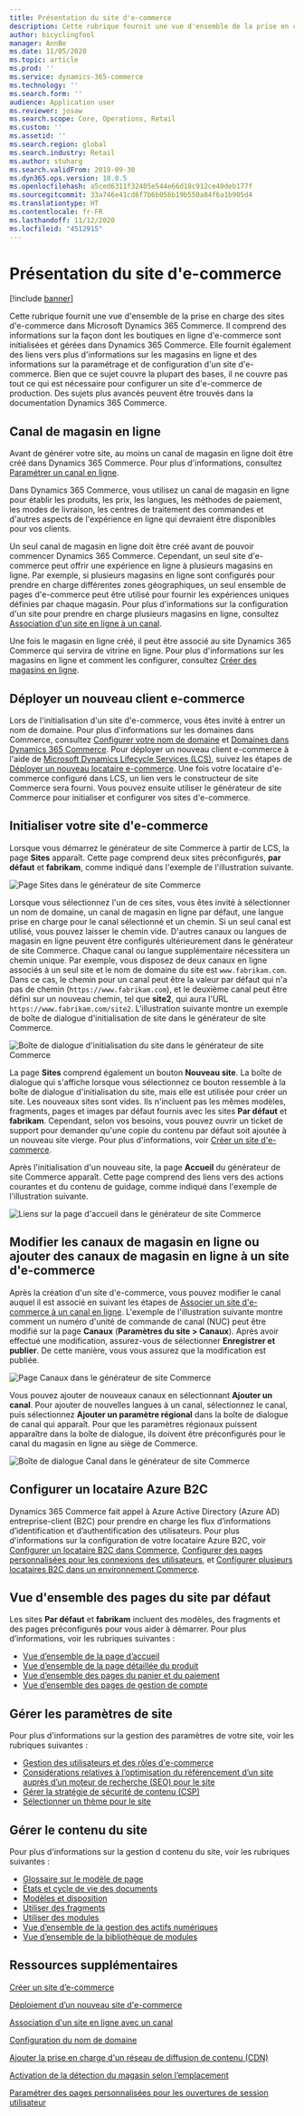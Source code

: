 ```yaml
---
title: Présentation du site d'e-commerce
description: Cette rubrique fournit une vue d'ensemble de la prise en charge des sites d'e-commerce dans Microsoft Dynamics 365 Commerce.
author: bicyclingfool
manager: AnnBe
ms.date: 11/05/2020
ms.topic: article
ms.prod: ''
ms.service: dynamics-365-commerce
ms.technology: ''
ms.search.form: ''
audience: Application user
ms.reviewer: josaw
ms.search.scope: Core, Operations, Retail
ms.custom: ''
ms.assetid: ''
ms.search.region: global
ms.search.industry: Retail
ms.author: stuharg
ms.search.validFrom: 2019-09-30
ms.dyn365.ops.version: 10.0.5
ms.openlocfilehash: a5ced6311f32405e544e66d18c912ce40deb177f
ms.sourcegitcommit: 33a746e41cd6f7b6b056b19b550a84f6a1b905d4
ms.translationtype: HT
ms.contentlocale: fr-FR
ms.lasthandoff: 11/12/2020
ms.locfileid: "4512915"
---
```

# <a name="e-commerce-site-overview"></a>Présentation du site d'e-commerce

[!include [banner](includes/banner.md)]

Cette rubrique fournit une vue d'ensemble de la prise en charge des sites d'e-commerce dans Microsoft Dynamics 365 Commerce. Il comprend des informations sur la façon dont les boutiques en ligne d'e-commerce sont initialisées et gérées dans Dynamics 365 Commerce. Elle fournit également des liens vers plus d'informations sur les magasins en ligne et des informations sur la paramétrage et de configuration d'un site d'e-commerce. Bien que ce sujet couvre la plupart des bases, il ne couvre pas tout ce qui est nécessaire pour configurer un site d'e-commerce de production. Des sujets plus avancés peuvent être trouvés dans la documentation Dynamics 365 Commerce.

## <a name="online-store-channel"></a>Canal de magasin en ligne

Avant de générer votre site, au moins un canal de magasin en ligne doit être créé dans Dynamics 365 Commerce. Pour plus d'informations, consultez [Paramétrer un canal en ligne](channel-setup-online.md). 

Dans Dynamics 365 Commerce, vous utilisez un canal de magasin en ligne pour établir les produits, les prix, les langues, les méthodes de paiement, les modes de livraison, les centres de traitement des commandes et d'autres aspects de l'expérience en ligne qui devraient être disponibles pour vos clients.

Un seul canal de magasin en ligne doit être créé avant de pouvoir commencer Dynamics 365 Commerce. Cependant, un seul site d'e-commerce peut offrir une expérience en ligne à plusieurs magasins en ligne. Par exemple, si plusieurs magasins en ligne sont configurés pour prendre en charge différentes zones géographiques, un seul ensemble de pages d'e-commerce peut être utilisé pour fournir les expériences uniques définies par chaque magasin. Pour plus d'informations sur la configuration d'un site pour prendre en charge plusieurs magasins en ligne, consultez [Association d'un site en ligne à un canal](associate-site-online-store.md).

Une fois le magasin en ligne créé, il peut être associé au site Dynamics 365 Commerce qui servira de vitrine en ligne. Pour plus d'informations sur les magasins en ligne et comment les configurer, consultez [Créer des magasins en ligne](https://docs.microsoft.com/dynamics365/unified-operations/retail/online-stores).

## <a name="deploy-a-new-e-commerce-tenant"></a>Déployer un nouveau client e-commerce

Lors de l'initialisation d'un site d'e-commerce, vous êtes invité à entrer un nom de domaine. Pour plus d'informations sur les domaines dans Commerce, consultez [Configurer votre nom de domaine](configure-your-domain-name.md) et [Domaines dans Dynamics 365 Commerce](domains-commerce.md). Pour déployer un nouveau client e-commerce à l'aide de [Microsoft Dynamics Lifecycle Services (LCS)](https://docs.microsoft.com/dynamics365/unified-operations/dev-itpro/lifecycle-services/lcs-user-guide), suivez les étapes de [Déployer un nouveau locataire e-commerce](deploy-ecommerce-site.md). Une fois votre locataire d'e-commerce configuré dans LCS, un lien vers le constructeur de site Commerce sera fourni. Vous pouvez ensuite utiliser le générateur de site Commerce pour initialiser et configurer vos sites d'e-commerce.

## <a name="initialize-your-e-commerce-site"></a>Initialiser votre site d'e-commerce

Lorsque vous démarrez le générateur de site Commerce à partir de LCS, la page **Sites** apparaît. Cette page comprend deux sites préconfigurés, **par défaut** et **fabrikam**, comme indiqué dans l'exemple de l'illustration suivante.

![Page Sites dans le générateur de site Commerce](media/e-commerce-site-01.png)

Lorsque vous sélectionnez l'un de ces sites, vous êtes invité à sélectionner un nom de domaine, un canal de magasin en ligne par défaut, une langue prise en charge pour le canal sélectionné et un chemin. Si un seul canal est utilisé, vous pouvez laisser le chemin vide. D'autres canaux ou langues de magasin en ligne peuvent être configurés ultérieurement dans le générateur de site Commerce. Chaque canal ou langue supplémentaire nécessitera un chemin unique. Par exemple, vous disposez de deux canaux en ligne associés à un seul site et le nom de domaine du site est `www.fabrikam.com`. Dans ce cas, le chemin pour un canal peut être la valeur par défaut qui n'a pas de chemin (`https://www.fabrikam.com`), et le deuxième canal peut être défini sur un nouveau chemin, tel que **site2**, qui aura l'URL `https://www.fabrikam.com/site2`. L'illustration suivante montre un exemple de boîte de dialogue d'initialisation de site dans le générateur de site Commerce.

![Boîte de dialogue d'initialisation du site dans le générateur de site Commerce](media/e-commerce-site-02.png)

La page **Sites** comprend également un bouton **Nouveau site**. La boîte de dialogue qui s'affiche lorsque vous sélectionnez ce bouton ressemble à la boîte de dialogue d'initialisation du site, mais elle est utilisée pour créer un site. Les nouveaux sites sont vides. Ils n'incluent pas les mêmes modèles, fragments, pages et images par défaut fournis avec les sites **Par défaut** et **fabrikam**. Cependant, selon vos besoins, vous pouvez ouvrir un ticket de support pour demander qu'une copie du contenu par défaut soit ajoutée à un nouveau site vierge. Pour plus d'informations, voir [Créer un site d'e-commerce](create-ecommerce-site.md).

Après l'initialisation d'un nouveau site, la page **Accueil** du générateur de site Commerce apparaît. Cette page comprend des liens vers des actions courantes et du contenu de guidage, comme indiqué dans l'exemple de l'illustration suivante.

![Liens sur la page d'accueil dans le générateur de site Commerce](media/e-commerce-site-03.png)

## <a name="modify-online-store-channels-or-add-online-store-channels-to-an-e-commerce-site"></a>Modifier les canaux de magasin en ligne ou ajouter des canaux de magasin en ligne à un site d'e-commerce

Après la création d'un site d'e-commerce, vous pouvez modifier le canal auquel il est associé en suivant les étapes de [Associer un site d'e-commerce à un canal en ligne](associate-site-online-store.md). L'exemple de l'illustration suivante montre comment un numéro d'unité de commande de canal (NUC) peut être modifié sur la page **Canaux** (**Paramètres du site \> Canaux**). Après avoir effectué une modification, assurez-vous de sélectionner **Enregistrer et publier**. De cette manière, vous vous assurez que la modification est publiée.

![Page Canaux dans le générateur de site Commerce](media/e-commerce-site-04.png)

Vous pouvez ajouter de nouveaux canaux en sélectionnant **Ajouter un canal**. Pour ajouter de nouvelles langues à un canal, sélectionnez le canal, puis sélectionnez **Ajouter un paramètre régional** dans la boîte de dialogue de canal qui apparaît. Pour que les paramètres régionaux puissent apparaître dans la boîte de dialogue, ils doivent être préconfigurés pour le canal du magasin en ligne au siège de Commerce.

![Boîte de dialogue Canal dans le générateur de site Commerce](media/e-commerce-site-05.png)

## <a name="set-up-an-azure-b2c-tenant"></a>Configurer un locataire Azure B2C

Dynamics 365 Commerce fait appel à Azure Active Directory (Azure AD) entreprise-client (B2C) pour prendre en charge les flux d’informations d’identification et d’authentification des utilisateurs. Pour plus d'informations sur la configuration de votre locataire Azure B2C, voir [Configurer un locataire B2C dans Commerce](set-up-b2c-tenant.md), [Configurer des pages personnalisées pour les connexions des utilisateurs](custom-pages-user-logins.md), et [Configurer plusieurs locataires B2C dans un environnement Commerce](configure-multi-b2c-tenants.md).

## <a name="overview-of-the-default-site-pages"></a>Vue d'ensemble des pages du site par défaut

Les sites **Par défaut** et **fabrikam** incluent des modèles, des fragments et des pages préconfigurés pour vous aider à démarrer. Pour plus d’informations, voir les rubriques suivantes :

- [Vue d’ensemble de la page d’accueil](quick-tour-home-page.md)
- [Vue d’ensemble de la page détaillée du produit](quick-tour-pdp.md)
- [Vue d’ensemble des pages du panier et du paiement](quick-tour-cart-checkout.md)
- [Vue d’ensemble des pages de gestion de compte](quick-tour-account-management.md)

## <a name="manage-site-settings"></a>Gérer les paramètres de site

Pour plus d'informations sur la gestion des paramètres de votre site, voir les rubriques suivantes :

- [Gestion des utilisateurs et des rôles d'e-commerce](manage-ecommerce-users-roles.md)
- [Considérations relatives à l’optimisation du référencement d’un site auprès d’un moteur de recherche (SEO) pour le site](/search-engine-optimization-considerations.md)
- [Gérer la stratégie de sécurité de contenu (CSP)](manage-csp.md)
- [Sélectionner un thème pour le site](select-site-theme.md)

## <a name="manage-site-content"></a>Gérer le contenu du site

Pour plus d'informations sur la gestion d contenu du site, voir les rubriques suivantes :

- [Glossaire sur le modèle de page](page-elements-overview.md)
- [États et cycle de vie des documents](document-states-overview.md)
- [Modèles et disposition](templates-layouts-overview.md)
- [Utiliser des fragments](work-with-fragments.md)
- [Utiliser des modules](work-with-modules.md)
- [Vue d’ensemble de la gestion des actifs numériques](dam-overview.md)
- [Vue d’ensemble de la bibliothèque de modules](starter-kit-overview.md)

## <a name="additional-resources"></a>Ressources supplémentaires

[Créer un site d’e-commerce](create-ecommerce-site.md)

[Déploiement d’un nouveau site d'e-commerce](deploy-ecommerce-site.md)

[Association d'un site en ligne avec un canal](associate-site-online-store.md)

[Configuration du nom de domaine](configure-your-domain-name.md)

[Ajouter la prise en charge d'un réseau de diffusion de contenu (CDN)](add-cdn-support.md)

[Activation de la détection du magasin selon l’emplacement](enable-store-detection.md)

[Paramétrer des pages personnalisées pour les ouvertures de session utilisateur](custom-pages-user-logins.md)
